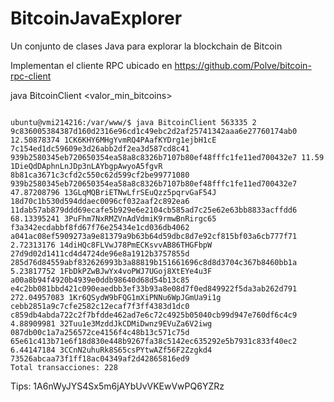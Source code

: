 # BitcoinJavaExplorer
Un conjunto de clases Java para explorar la blockchain de Bitcoin

Implementan el cliente RPC ubicado en https://github.com/Polve/bitcoin-rpc-client

java BitcoinClient  <block> <valor_min_bitcoins>
  
<pre><code>
ubuntu@vmi214216:/var/www/$ java BitcoinClient 563335 2
9c836005384387d160d2316e96cd1c49ebc2d2af25741342aaa6e27760174ab0 12.50878374 1CK6KHY6MHgYvmRQ4PAafKYDrg1ejbH1cE  7c154ed1dc59609e3d26abb2df2ea3d587cd8c41  
939b2580345eb720650354ea58a8c8326b7107b80ef48fffc1fe11ed700432e7 11.59 1DieQdDAphnLnJDp3nLAYbgpAwyoA5fgvR  8b81ca3671c3cfd2c550c62d599cf2be99771080  
939b2580345eb720650354ea58a8c8326b7107b80ef48fffc1fe11ed700432e7 47.87208796 13GLqMQBriETNwLfrSEuQzz5pqrvGaF54J  18d70c1b530d594ddaec0096cf032aaf2c892ea6  
11dab57ab879ddd69ecafe5b929e6e2104cb585ad7c25e62e63bb8833acffdd6 68.13395241 3PuFhm7NxRMZVnAdVdmiK9rmwBnRirgc65  f3a342ecdabbf8fd67f76e25434e1cd036db4062 
a041ac08ef5909273a9e81379a9b63b64d59dbc8d7e92cf815bf03a6cb777f71 2.72313176 14diHQc8FLVwJ78PmECKsvvAB86THGFbpW  27d9d02d1411cd4d4724de96e8a1912b3757855d  
285d76d84559abf832626993b3a88819b151661696c8d8d3704c367b8460bb1a 5.23817752 1FbDkPZwBJwYx4voPWJ7UGoj8XtEYe4u3F  a00a8b94f4920b4939e0ddb98640d68d54b13c85  
e4c2bb081bbd421c090eaedbb3ef33b93a8e08d7f0ed849922f5da3ab262d791 272.04957083 1Kr6QSydW9bFQG1mXiPNNu6WpJGmUa9i1g  cebb2851a9c7cfe2582c12ecaf7f3ff4383d1dc0  
c859db4abda722c2f7bfdde462ad7e6c72c4925b05040cb99d947e760df6c4c9 4.88909981 32Tuu1e3MzddJkCDMiDwnz9EVuZa6V2iwg  087db00c1a7a256572ce4156f4c48b13c571c75d 
65e61c413b71e6f18d830e448b9267fa38c5142ec635292e5b7931c833f40ec2 6.44147184 3CCnN2uhuRk8S65csPYtwAZf56F2Zzgkd4  73526abcaa73f1ff18ac04349af2d42865816ed9 
Total transacciones: 228
</pre></code>
  
Tips: 1A6nWyJYS4Sx5m6jAYbUvVKEwVwPQ6YZRz


